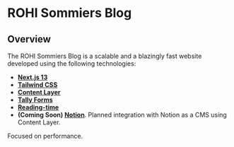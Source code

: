 # ROHI Sommiers Blog

## Overview
The ROHI Sommiers Blog is a scalable and a blazingly fast website developed using the following technologies:

- **[Next.js 13](https://nextjs.org/)**
- **[Tailwind CSS](https://tailwindcss.com/)**
- **[Content Layer](https://www.contentlayer.dev)**
- **[Tally Forms](https://tally.so/)**
- **[Reading-time](https://www.npmjs.com/package/reading-time)**
- **(Coming Soon) [Notion](https://www.notion.so/)**. Planned integration with Notion as a CMS using Content Layer.

Focused on performance.